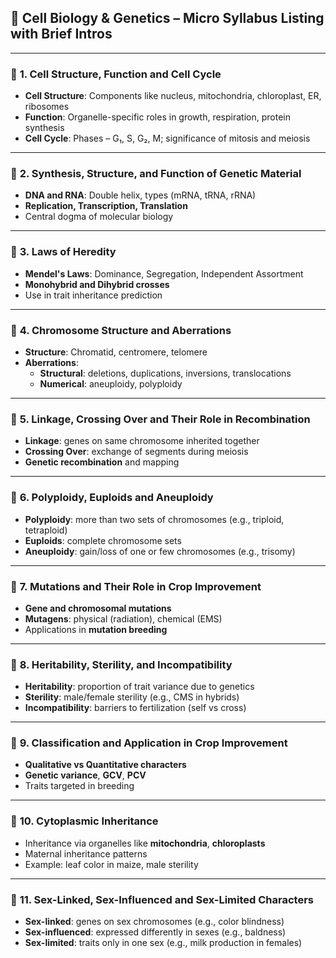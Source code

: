 ## 🧬 **Cell Biology & Genetics** – Micro Syllabus Listing with Brief Intros

---

### 🔹 **1. Cell Structure, Function and Cell Cycle**
- **Cell Structure**: Components like nucleus, mitochondria, chloroplast, ER, ribosomes
- **Function**: Organelle-specific roles in growth, respiration, protein synthesis
- **Cell Cycle**: Phases – G₁, S, G₂, M; significance of mitosis and meiosis

---

### 🔹 **2. Synthesis, Structure, and Function of Genetic Material**
- **DNA and RNA**: Double helix, types (mRNA, tRNA, rRNA)
- **Replication, Transcription, Translation**
- Central dogma of molecular biology

---

### 🔹 **3. Laws of Heredity**
- **Mendel's Laws**: Dominance, Segregation, Independent Assortment
- **Monohybrid and Dihybrid crosses**
- Use in trait inheritance prediction

---

### 🔹 **4. Chromosome Structure and Aberrations**
- **Structure**: Chromatid, centromere, telomere
- **Aberrations**:
  - **Structural**: deletions, duplications, inversions, translocations
  - **Numerical**: aneuploidy, polyploidy

---

### 🔹 **5. Linkage, Crossing Over and Their Role in Recombination**
- **Linkage**: genes on same chromosome inherited together
- **Crossing Over**: exchange of segments during meiosis
- **Genetic recombination** and mapping

---

### 🔹 **6. Polyploidy, Euploids and Aneuploidy**
- **Polyploidy**: more than two sets of chromosomes (e.g., triploid, tetraploid)
- **Euploids**: complete chromosome sets
- **Aneuploidy**: gain/loss of one or few chromosomes (e.g., trisomy)

---

### 🔹 **7. Mutations and Their Role in Crop Improvement**
- **Gene and chromosomal mutations**
- **Mutagens**: physical (radiation), chemical (EMS)
- Applications in **mutation breeding**

---

### 🔹 **8. Heritability, Sterility, and Incompatibility**
- **Heritability**: proportion of trait variance due to genetics
- **Sterility**: male/female sterility (e.g., CMS in hybrids)
- **Incompatibility**: barriers to fertilization (self vs cross)

---

### 🔹 **9. Classification and Application in Crop Improvement**
- **Qualitative vs Quantitative characters**
- **Genetic variance**, **GCV**, **PCV**
- Traits targeted in breeding

---

### 🔹 **10. Cytoplasmic Inheritance**
- Inheritance via organelles like **mitochondria**, **chloroplasts**
- Maternal inheritance patterns
- Example: leaf color in maize, male sterility

---

### 🔹 **11. Sex-Linked, Sex-Influenced and Sex-Limited Characters**
- **Sex-linked**: genes on sex chromosomes (e.g., color blindness)
- **Sex-influenced**: expressed differently in sexes (e.g., baldness)
- **Sex-limited**: traits only in one sex (e.g., milk production in females)

